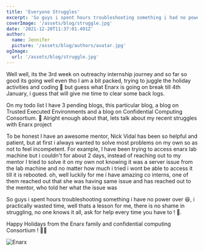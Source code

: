 ```yaml
---
title: 'Everyone Struggles'
excerpt: 'So guys i spent hours troubleshooting something i had no power over 😆, i practically wasted time, well thats a lesson for me, there is no shame in struggling'
coverImage: '/assets/blog/struggle.jpg'
date: '2021-12-20T11:37:01.491Z'
author:
  name: Jennifer
  picture: '/assets/blog/authors/avatar.jpg'
ogImage:
  url: '/assets/blog/struggle.jpg'
---
```


 Well well, its the 3rd week on outreachy internship journey and so far so good its going well even tho I am a bit packed, trying to juggle the holiday activities and coding 🤹 but guess what Enarx is going on break till 4th January, i guess that will give me time to clear some back logs.

On my todo list I have 3 pending blogs, this particular blog, a blog on Trusted Executed Environments and a blog on Confidential Computing Consortium. 🙆 Alright enough about that, lets talk about my recent struggles with Enarx project

To be honest I have an awesome mentor, Nick Vidal has been so helpful and patient, but at first i always wanted to solve most problems on my own so as not to feel incompetent. For example, I have been trying to access enarx lab machine but i couldn't for about 2 days, instead of reaching out to my mentor I tried to solve it on my own not knowing it was a server issue from the lab machine and no matter how much i tried i wont be able to access it till it is rebooted. oh, well luckily for me i have amazing co interns, one of them reached out that she was having same issue and has reached out to the mentor, who told her what the issue was

So guys i spent hours troubleshooting something i have no power over 😆, i practically wasted time, well thats a lesson for me, there is no shame in struggling, no one knows it all, ask for help every time you have to ! 🙂.

Happy Holidays from the Enarx family and confidential computing Consortium ! 🤩🤩 

![Enarx](/assets/blog/MerryChristmas.png)
